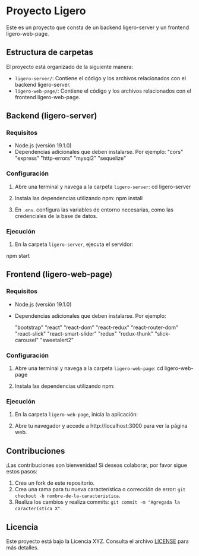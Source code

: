 # Proyecto Ligero
Este es un proyecto que consta de un backend ligero-server y un frontend ligero-web-page.

## Estructura de carpetas
El proyecto está organizado de la siguiente manera:

- `ligero-server/`: Contiene el código y los archivos relacionados con el backend ligero-server.
- `ligero-web-page/`: Contiene el código y los archivos relacionados con el frontend ligero-web-page.

## Backend (ligero-server)
### Requisitos

- Node.js (versión 19.1.0)
- Dependencias adicionales que deben instalarse. Por ejemplo:
    "cors"
    "express"
    "http-errors"
    "mysql2"
    "sequelize"

### Configuración

1. Abre una terminal y navega a la carpeta `ligero-server`:
cd ligero-server

2. Instala las dependencias utilizando npm:
npm install


3. En `.env`. configura las variables de entorno necesarias, como las credenciales de la base de datos.

### Ejecución

1. En la carpeta `ligero-server`, ejecuta el servidor:

npm start


## Frontend (ligero-web-page)

### Requisitos

- Node.js (versión 19.1.0)
- Dependencias adicionales que deben instalarse. Por ejemplo:

    "bootstrap"
    "react"
    "react-dom"
    "react-redux"
    "react-router-dom"
    "react-slick"
    "react-smart-slider"
    "redux"
    "redux-thunk"
    "slick-carousel"
    "sweetalert2"


### Configuración

1. Abre una terminal y navega a la carpeta `ligero-web-page`:
   cd ligero-web-page


2. Instala las dependencias utilizando npm:


### Ejecución

1. En la carpeta `ligero-web-page`, inicia la aplicación:


2. Abre tu navegador y accede a http://localhost:3000 para ver la página web.

## Contribuciones

¡Las contribuciones son bienvenidas! Si deseas colaborar, por favor sigue estos pasos:

1. Crea un fork de este repositorio.
2. Crea una rama para tu nueva característica o corrección de error: `git checkout -b nombre-de-la-caracteristica`.
3. Realiza los cambios y realiza commits: `git commit -m "Agregada la característica X"`.

## Licencia

Este proyecto está bajo la Licencia XYZ. Consulta el archivo [LICENSE](LICENSE) para más detalles.

